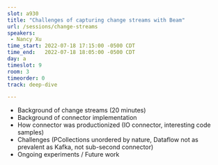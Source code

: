 ```yaml
---
slot: a930
title: "Challenges of capturing change streams with Beam"
url: /sessions/change-streams
speakers:
 - Nancy Xu
time_start: 2022-07-18 17:15:00 -0500 CDT
time_end:   2022-07-18 18:05:00 -0500 CDT
day: a
timeslot: 9
room: 3
timeorder: 0
track: deep-dive

---
```


* Background of change streams (20 minutes)
* Background of connector implementation
* How connector was productionized (IO connector, interesting code samples)
* Challenges (PCollections unordered by nature, Dataflow not as prevalent as Kafka, not sub-second connector)
* Ongoing experiments / Future work

